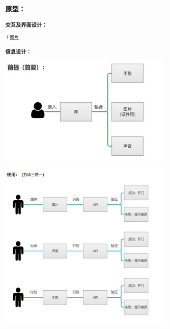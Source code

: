 ## 原型：
### 交互及界面设计：

！[图片](https://github.com/JamieYin/API_ML_AI/blob/master/img/information.jpg)

### 信息设计：
![图片](https://github.com/JamieYin/API_ML_AI/blob/master/img/input.jpg)

![图片](https://github.com/JamieYin/API_ML_AI/blob/master/img/use.jpg)
